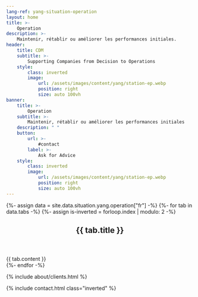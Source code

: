 ```yaml
---
lang-ref: yang-situation-operation
layout: home
title: >-
    Operation
description: >-
    Maintenir, rétablir ou améliorer les performances initiales.
header:
    title: CDM
    subtitle: >-
        Supporting Companies from Decision to Operations
    style:
        class: inverted
        image:
            url: /assets/images/content/yang/station-ep.webp
            position: right
            size: auto 100vh
banner:
    title: >-
        Operation
    subtitle: >-
        Maintenir, rétablir ou améliorer les performances initiales
    description: " "
    button:
        url: >-
            #contact
        label: >-
            Ask for Advice
    style:
        class: inverted
        image:
            url: /assets/images/content/yang/station-ep.webp
            position: right
            size: auto 100vh
---
```


{%- assign data = site.data.situation.yang.operation["fr"] -%}
{%- for tab in data.tabs -%}
{%- assign is-inverted = forloop.index | modulo: 2 -%}
<section id="{{ tab.id }}" {% if is-inverted == 0 %}class="inverted"{% endif %}>
    <header class="major">
        <h2>{{ tab.title }}</h2>
    </header>
    {{ tab.content }}
</section>
{%- endfor -%}

{% include about/clients.html %}

{% include contact.html class="inverted" %}
